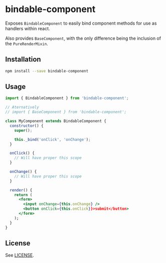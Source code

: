 # bindable-component

Exposes `BindableComponent` to easily bind component methods for use as handlers within react.

Also provides `BaseComponent`, with the only difference being the inclusion of the `PureRenderMixin`.

## Installation

```bash
npm install --save bindable-component
```

## Usage

```jsx
import { BindableComponent } from 'bindable-component';

// Aternatively
// import { BaseComponent } from 'bindable-component';

class MyComponent extends BindableComponent {
  constructor() {
    super();

    this._bind('onClick', 'onChange');
  }

  onClick() {
    // Will have proper this scope
  }

  onChange() {
    // Will have proper this scope
  }

  render() {
    return (
      <form>
        <input onChange={this.onChange} />
        <button onClick={this.onClick}}>submit</button>
      </form>
    );
  }
}
```

## License

See [LICENSE](LICENSE).
